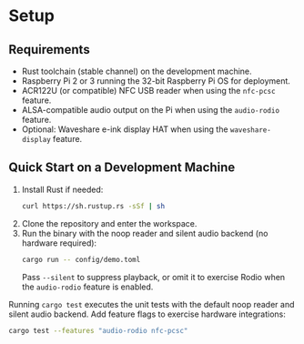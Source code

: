 # Setup

## Requirements

- Rust toolchain (stable channel) on the development machine.
- Raspberry Pi 2 or 3 running the 32-bit Raspberry Pi OS for deployment.
- ACR122U (or compatible) NFC USB reader when using the `nfc-pcsc` feature.
- ALSA-compatible audio output on the Pi when using the `audio-rodio` feature.
- Optional: Waveshare e-ink display HAT when using the `waveshare-display` feature.

## Quick Start on a Development Machine

1. Install Rust if needed:
   ```bash
   curl https://sh.rustup.rs -sSf | sh
   ```
2. Clone the repository and enter the workspace.
3. Run the binary with the noop reader and silent audio backend (no hardware required):
   ```bash
   cargo run -- config/demo.toml
   ```
   Pass `--silent` to suppress playback, or omit it to exercise Rodio when the `audio-rodio` feature is enabled.

Running `cargo test` executes the unit tests with the default noop reader and silent audio backend. Add feature flags to exercise hardware integrations:

```bash
cargo test --features "audio-rodio nfc-pcsc"
```
